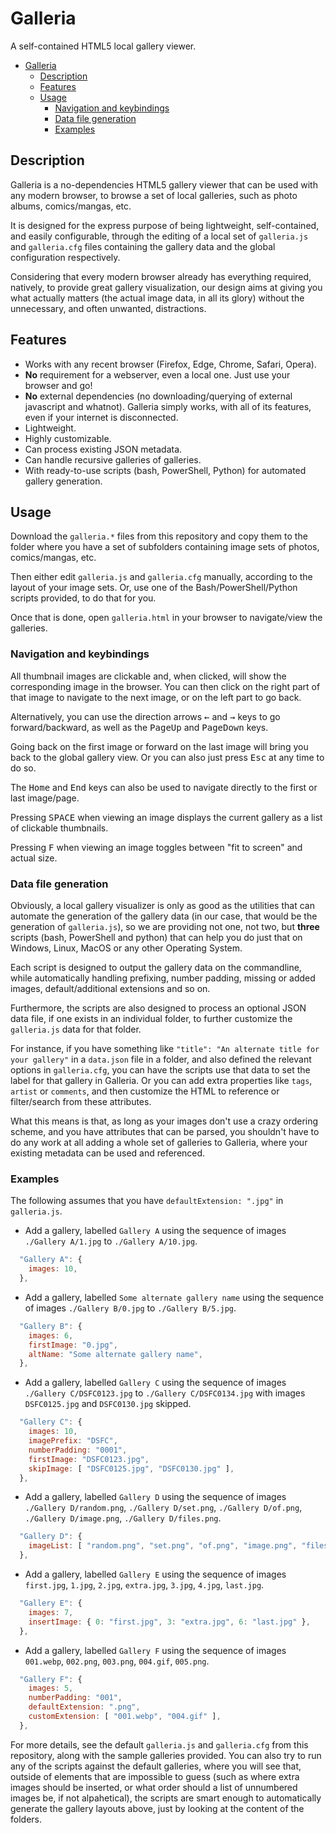 # Galleria

A self-contained HTML5 local gallery viewer.

- [Galleria](#galleria)
  - [Description](#description)
  - [Features](#features)
  - [Usage](#usage)
    - [Navigation and keybindings](#navigation-and-keybindings)
    - [Data file generation](#data-file-generation)
    - [Examples](#examples)

## Description

Galleria is a no-dependencies HTML5 gallery viewer that can be used with any modern browser,
to browse a set of local galleries, such as photo albums, comics/mangas, etc.

It is designed for the express purpose of being lightweight, self-contained, and easily
configurable, through the editing of a local set of `galleria.js` and `galleria.cfg` files
containing the gallery data and the global configuration respectively.

Considering that every modern browser already has everything required, natively, to provide
great gallery visualization, our design aims at giving you what actually matters (the actual
image data, in all its glory) without the unnecessary, and often unwanted, distractions.

## Features

- Works with any recent browser (Firefox, Edge, Chrome, Safari, Opera).
- **No** requirement for a webserver, even a local one. Just use your browser and go!
- **No** external dependencies (no downloading/querying of external javascript and whatnot).
  Galleria simply works, with all of its features, even if your internet is disconnected.
- Lightweight.
- Highly customizable.
- Can process existing JSON metadata.
- Can handle recursive galleries of galleries.
- With ready-to-use scripts (bash, PowerShell, Python) for automated gallery generation.

## Usage

Download the `galleria.*` files from this repository and copy them to the folder where
you have a set of subfolders containing image sets of photos, comics/mangas, etc.

Then either edit `galleria.js` and `galleria.cfg` manually, according to the layout of your
image sets. Or, use one of the Bash/PowerShell/Python scripts provided, to do that for you.

Once that is done, open `galleria.html` in your browser to navigate/view the galleries.

### Navigation and keybindings

All thumbnail images are clickable and, when clicked, will show the corresponding image in
the browser. You can then click on the right part of that image to navigate to the next
image, or on the left part to go back.

Alternatively, you can use the direction arrows <kbd>←</kbd> and <kbd>→</kbd> keys to go
forward/backward, as well as the <kbd>PageUp</kbd> and <kbd>PageDown</kbd> keys.

Going back on the first image or forward on the last image will bring you back to the global
gallery view. Or you can also just press <kbd>Esc</kbd> at any time to do so.

The <kbd>Home</kbd> and <kbd>End</kbd> keys can also be used to navigate directly to the
first or last image/page.

Pressing <kbd>SPACE</kbd> when viewing an image displays the current gallery as a list of
clickable thumbnails.

Pressing <kbd>F</kbd> when viewing an image toggles between "fit to screen" and actual size.

### Data file generation

Obviously, a local gallery visualizer is only as good as the utilities that can automate the
generation of the gallery data (in our case, that would be the generation of `galleria.js`),
so we are providing not one, not two, but **three** scripts (bash, PowerShell and python)
that can help you do just that on Windows, Linux, MacOS or any other Operating System.

Each script is designed to output the gallery data on the commandline, while automatically
handling prefixing, number padding, missing or added images, default/additional extensions
and so on.

Furthermore, the scripts are also designed to process an optional JSON data file, if one
exists in an individual folder, to further customize the `galleria.js` data for that folder.

For instance, if you have something like `"title": "An alternate title for your gallery"` in
a `data.json` file in a folder, and also defined the relevant options in `galleria.cfg`, you
can have the scripts use that data to set the label for that gallery in Galleria. Or you can
add extra properties like `tags`, `artist` or `comments`, and then customize the HTML to
reference or filter/search from these attributes.

What this means is that, as long as your images don't use a crazy ordering scheme, and you
have attributes that can be parsed, you shouldn't have to do any work at all adding a whole
set of galleries to Galleria, where your existing metadata can be used and referenced.

### Examples

The following assumes that you have `defaultExtension: ".jpg"` in `galleria.js`.

- Add a gallery, labelled `Gallery A` using the sequence of images `./Gallery A/1.jpg` to
`./Gallery A/10.jpg`.

```js
  "Gallery A": {
    images: 10,
  },
```

- Add a gallery, labelled `Some alternate gallery name` using the sequence of images
  `./Gallery B/0.jpg` to `./Gallery B/5.jpg`.

```js
  "Gallery B": {
    images: 6,
    firstImage: "0.jpg",
    altName: "Some alternate gallery name",
  },
```

- Add a gallery, labelled `Gallery C` using the sequence of images `./Gallery C/DSFC0123.jpg`
  to `./Gallery C/DSFC0134.jpg` with images `DSFC0125.jpg` and `DSFC0130.jpg` skipped.

```js
  "Gallery C": {
    images: 10,
    imagePrefix: "DSFC",
    numberPadding: "0001",
    firstImage: "DSFC0123.jpg",
    skipImage: [ "DSFC0125.jpg", "DSFC0130.jpg" ],
  },
```

- Add a gallery, labelled `Gallery D` using the sequence of images `./Gallery D/random.png`,
  `./Gallery D/set.png`, `./Gallery D/of.png`, `./Gallery D/image.png`,
  `./Gallery D/files.png`.

```js
  "Gallery D": {
    imageList: [ "random.png", "set.png", "of.png", "image.png", "files.png" ],
  },
```

- Add a gallery, labelled `Gallery E` using the sequence of images `first.jpg`, `1.jpg`,
  `2.jpg`, `extra.jpg`, `3.jpg`, `4.jpg`, `last.jpg`.

```js
  "Gallery E": {
    images: 7,
    insertImage: { 0: "first.jpg", 3: "extra.jpg", 6: "last.jpg" },
  },
```

- Add a gallery, labelled `Gallery F` using the sequence of images `001.webp`, `002.png`,
  `003.png`, `004.gif`, `005.png`.

```js
  "Gallery F": {
    images: 5,
    numberPadding: "001",
    defaultExtension: ".png",
    customExtension: [ "001.webp", "004.gif" ],
  },
```

For more details, see the default `galleria.js` and `galleria.cfg` from this repository,
along with the sample galleries provided. You can also try to run any of the scripts against
the default galleries, where you will see that, outside of elements that are impossible to
guess (such as where extra images should be inserted, or what order should a list of
unnumbered images be, if not alpahetical), the scripts are smart enough to automatically
generate the gallery layouts above, just by looking at the content of the folders.
